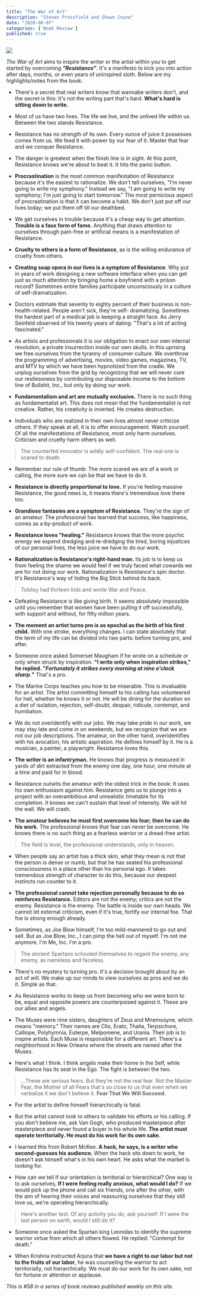 ```yaml
---
title: "The War of Art"
description: "Steven Pressfield and Shawn Coyne"
date: "2020-06-07"
categories: ['Book Review']
published: true
---
```


![](/assets/blog/war-of-art/war-of-art.jpg)

_The War of Art_ aims to inspire the writer or the artist within you to get started by overcoming ***"Resistance"***. It's a manifesto to kick you into action after days, months, or even years of uninspired sloth. Below are my highlights/notes from the book:

* There's a secret that real writers know that wannabe writers don't, and the secret is this: It's not the writing part that's hard. **What's hard is sitting down to write.**

* Most of us have two lives. The life we live, and the unlived life within us. Between the two stands Resistance.

* Resistance has no strength of its own. Every ounce of juice it possesses comes from us. We feed it with power by our fear of it. Master that fear and we conquer Resistance.

* The danger is greatest when the finish line is in sight. At this point, Resistance knows we're about to beat it. It hits the panic button.

* **Procrastination** is the most common manifestation of Resistance because it's the easiest to rationalize. We don't tell ourselves, "I'm never going to write my symphony." Instead we say, "I am going to write my symphony; I'm just going to start tomorrow." The most pernicious aspect of procrastination is that it can become a habit. We don't just put off our lives today; we put them off till our deathbed.

* We get ourselves in trouble because it's a cheap way to get attention. **Trouble is a faux form of fame.** Anything that draws attention to ourselves through pain-free or artificial means is a manifestation of Resistance.

* **Cruelty to others is a form of Resistance**, as is the willing endurance of cruelty from others.

* **Creating soap opera in our lives is a symptom of Resistance**. Why put in years of work designing a new software interface when you can get just as much attention by bringing home a boyfriend with a prison record? Sometimes entire families participate unconsciously in a culture of self-dramatization.

* Doctors estimate that seventy to eighty percent of their business is non-health-related. People aren't sick, they're self- dramatizing. Sometimes the hardest part of a medical job is keeping a straight face. As Jerry Seinfeld observed of his twenty years of dating: "That's a lot of acting fascinated."

* As artists and professionals it is our obligation to enact our own internal revolution, a private insurrection inside our own skulls. In this uprising we free ourselves from the tyranny of consumer culture. We overthrow the programming of advertising, movies, video games, magazines, TV, and MTV by which we have been hypnotized from the cradle. We unplug ourselves from the grid by recognizing that we will never cure our restlessness by contributing our disposable income to the bottom line of Bullshit, Inc., but only by doing our work.

* **Fundamentalism and art are mutually exclusive.** There is no such thing as fundamentalist art. This does not mean that the fundamentalist is not creative. Rather, his creativity is inverted. He creates destruction.

* Individuals who are realized in their own lives almost never criticize others. If they speak at all, it is to offer encouragement. Watch yourself. Of all the manifestations of Resistance, most only harm ourselves. Criticism and cruelty harm others as well.

> The counterfeit innovator is wildly self-confident. The real one is scared to death.

* Remember our rule of thumb: The more scared we are of a work or calling, the more sure we can be that we have to do it.

* **Resistance is directly proportional to love.** If you're feeling massive Resistance, the good news is, it means there's tremendous love there too.

* **Grandiose fantasies are a symptom of Resistance.** They're the sign of an amateur. The professional has learned that success, like happiness, comes as a by-product of work.

* **Resistance loves "healing."** Resistance knows that the more psychic energy we expend dredging and re-dredging the tired, boring injustices of our personal lives, the less juice we have to do our work.

* **Rationalization is Resistance's right-hand man.** Its job is to keep us from feeling the shame we would feel if we truly faced what cowards we are for not doing our work. Rationalization is Resistance's spin doctor. It's Resistance's way of hiding the Big Stick behind its back.

> Tolstoy had thirteen kids and wrote War and Peace.

* Defeating Resistance is like giving birth. It seems absolutely impossible until you remember that women have been pulling it off successfully, with support and without, for fifty million years.

* **The moment an artist turns pro is as epochal as the birth of his first child.** With one stroke, everything changes. I can state absolutely that the term of my life can be divided into two parts: before turning pro, and after.

* Someone once asked Somerset Maugham if he wrote on a schedule or only when struck by inspiration. **"I write only when inspiration strikes," he replied. "_Fortunately it strikes every morning at nine o'clock sharp._"** That's a pro.

* The Marine Corps teaches you how to be miserable. This is invaluable for an artist. The artist committing himself to his calling has volunteered for hell, whether he knows it or not. He will be dining for the duration on a diet of isolation, rejection, self-doubt, despair, ridicule, contempt, and humiliation.

* We do not overidentify with our jobs. We may take pride in our work, we may stay late and come in on weekends, but we recognize that we are not our job descriptions. The amateur, on the other hand, overidentifies with his avocation, his artistic aspiration. He defines himself by it. He is a musician, a painter, a playwright. Resistance loves this.

* **The writer is an infantryman.** He knows that progress is measured in yards of dirt extracted from the enemy one day, one hour, one minute at a time and paid for in blood.

* Resistance outwits the amateur with the oldest trick in the book: It uses his own enthusiasm against him. Resistance gets us to plunge into a project with an overambitious and unrealistic timetable for its completion. It knows we can't sustain that level of intensity. We will hit the wall. We will crash.

* **The amateur believes he must first overcome his fear; then he can do his work.** The professional knows that fear can never be overcome. He knows there is no such thing as a fearless warrior or a dread-free artist.

> The field is level, the professional understands, only in heaven.

* When people say an artist has a thick skin, what they mean is not that the person is dense or numb, but that he has seated his professional consciousness in a place other than his personal ego. It takes tremendous strength of character to do this, because our deepest instincts run counter to it.

* **The professional cannot take rejection personally because to do so reinforces Resistance.** Editors are not the enemy; critics are not the enemy. Resistance is the enemy. The battle is inside our own heads. We cannot let external criticism, even if it's true, fortify our internal foe. That foe is strong enough already.

* Sometimes, as Joe Blow himself, I'm too mild-mannered to go out and sell. But as Joe Blow, Inc., I can pimp the hell out of myself. I'm not me anymore. I'm Me, Inc. I'm a pro.

> The ancient Spartans schooled themselves to regard the enemy, any enemy, as nameless and faceless.

* There's no mystery to turning pro. It's a decision brought about by an act of will. We make up our minds to view ourselves as pros and we do it. Simple as that.

* As Resistance works to keep us from becoming who we were born to be, equal and opposite powers are counterpoised against it. These are our allies and angels.

* The Muses were nine sisters, daughters of Zeus and Mnemosyne, which means "memory." Their names are Clio, Erato, Thalia, Terpsichore, Calliope, Polyhymnia, Euterpe, Melpomene, and Urania. Their job is to inspire artists. Each Muse is responsible for a different art. There's a neighborhood in New Orleans where the streets are named after the Muses.

* Here's what I think. I think angels make their home in the Self, while Resistance has its seat in the Ego. The fight is between the two.

> ...These are serious fears. But they're not the real fear. Not the Master Fear, the Mother of all Fears that's so close to us that even when we verbalize it we don't believe it. **Fear That We Will Succeed.**

* For the artist to define himself hierarchically is fatal.

* But the artist cannot look to others to validate his efforts or his calling. If you don't believe me, ask Van Gogh, who produced masterpiece after masterpiece and never found a buyer in his whole life. **The artist must operate territorially. He must do his work for its own sake.**

* I learned this from Robert McKee. **A hack, he says, is a writer who second-guesses his audience.** When the hack sits down to work, he doesn't ask himself what's in his own heart. He asks what the market is looking for.

* How can we tell if our orientation is territorial or hierarchical? One way is to ask ourselves, **If I were feeling really anxious, what would I do?** If we would pick up the phone and call six friends, one after the other, with the aim of hearing their voices and reassuring ourselves that they still love us, we're operating hierarchically.

> Here's another test. Of any activity you do, ask yourself: If I were the last person on earth, would I still do it?

* Someone once asked the Spartan king Leonidas to identify the supreme warrior virtue from which all others flowed. He replied: "Contempt for death."

* When Krishna instructed Arjuna that **we have a right to our labor but not to the fruits of our labor**, he was counseling the warrior to act territorially, not hierarchically. We must do our work for its own sake, not for fortune or attention or applause.

_This is #58 in a series of book reviews published weekly on this site._
